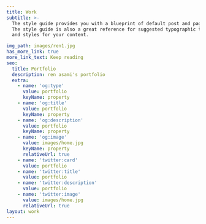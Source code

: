```yaml
---
title: Work
subtitle: >-
  The style guide provides you with a blueprint of default post and page styles.
  The style guide is also a great reference for suggested typographic treatment
  and styles for your content.

img_path: images/ren1.jpg
has_more_link: true
more_link_text: Keep reading
seo:
  title: Portfolio
  description: ren asami's portfolio
  extra:
    - name: 'og:type'
      value: portfolio
      keyName: property
    - name: 'og:title'
      value: portfolio
      keyName: property
    - name: 'og:description'
      value: portfolio
      keyName: property
    - name: 'og:image'
      value: images/home.jpg
      keyName: property
      relativeUrl: true
    - name: 'twitter:card'
      value: portfolio
    - name: 'twitter:title'
      value: portfolio
    - name: 'twitter:description'
      value: portfolio
    - name: 'twitter:image'
      value: images/home.jpg
      relativeUrl: true
layout: work
---
```

